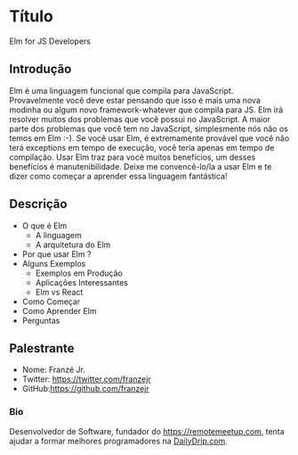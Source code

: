 # Título
Elm for JS Developers

## Introdução

Elm é uma linguagem funcional que compila para JavaScript. Provavelmente você
deve estar pensando que isso é mais uma nova modinha ou algum novo
framework-whatever que compila para JS. Elm irá resolver muitos dos problemas
que você possui no JavaScript. A maior parte dos problemas que você tem no
JavaScript, simplesmente nós não os temos em Elm :-). Se você usar Elm, é
extremamente provável que você não terá exceptions em tempo de execução, você
teria apenas em tempo de compilação. Usar Elm traz para você muitos benefícios,
um desses benefícios é manutenibilidade. Deixe me convencê-lo/la a usar Elm e te
dizer como começar a aprender essa linguagem fantástica!

## Descrição

- O que é Elm
  - A linguagem
  - A arquitetura do Elm
- Por que usar Elm ?
- Alguns Exemplos
  - Exemplos em Produção
  - Aplicações Interessantes
  - Elm vs React
- Como Começar
- Como Aprender Elm
- Perguntas

## Palestrante
- Nome: Franzé Jr.
- Twitter: <https://twitter.com/franzejr>
- GitHub:<https://github.com/franzejr>

### Bio


Desenvolvedor de Software, fundador do <https://remotemeetup.com>, tenta ajudar
a formar melhores programadores na [DailyDrip.com](https://dailydrip.com).
